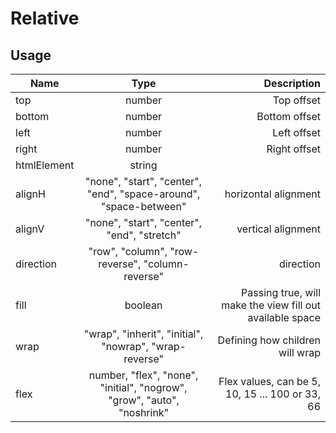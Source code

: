 <!-- 
This is an auto-generated markdown. 
You can change it in "src/Relative/Relative.tsx" and run build:docs to update this file.
-->
# Relative

## Usage
| Name        | Type           | Description  |
| ----------- |:--------------:| ------------:|
|top|number|Top offset
|bottom|number|Bottom offset
|left|number|Left offset
|right|number|Right offset
|htmlElement|string|
|alignH|"none", "start", "center", "end", "space-around", "space-between"|horizontal alignment
|alignV|"none", "start", "center", "end", "stretch"|vertical alignment
|direction|"row", "column", "row-reverse", "column-reverse"|direction
|fill|boolean|Passing true, will make the view fill out available space
|wrap|"wrap", "inherit", "initial", "nowrap", "wrap-reverse"|Defining how children will wrap
|flex|number, "flex", "none", "initial", "nogrow", "grow", "auto", "noshrink"|Flex values, can be 5, 10, 15 ... 100 or 33, 66
